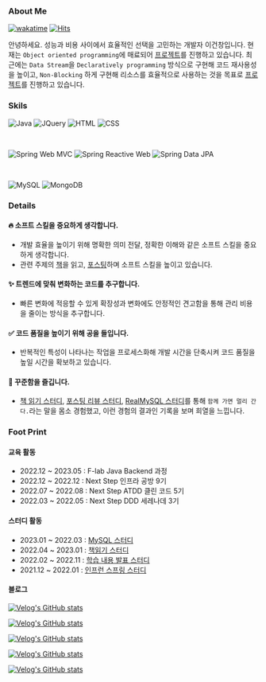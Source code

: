 
### About Me

[![wakatime](https://wakatime.com/badge/user/90b119ca-80b9-4368-a9d2-3404cc5dd55b.svg)](https://wakatime.com/@90b119ca-80b9-4368-a9d2-3404cc5dd55b)
[![Hits](https://hits.seeyoufarm.com/api/count/incr/badge.svg?url=https%3A%2F%2Fgithub.com%2FImaspear&count_bg=%239A9B9A&title_bg=%23555555&icon=&icon_color=%23E7E7E7&title=hits&edge_flat=false)](https://hits.seeyoufarm.com)

안녕하세요. 성능과 비용 사이에서 효율적인 선택을 고민하는 개발자 이건창입니다. 현재는 `Object oriented programming`에 매료되어 [프로젝트](https://github.com/this-is-spear/numble-banking-api)를 진행하고 있습니다. 최근에는 `Data Stream`을 `Declaratively programming` 방식으로 구현해 코드 재사용성을 높이고, `Non-Blocking` 하게 구현해 리소스를 효율적으로 사용하는 것을 목표로 [프로젝트](https://github.com/this-is-spear/numble-mybox)를 진행하고 있습니다.

### Skils

![Java](https://img.shields.io/badge/Java-ED8B00?style=for-the-badge&logo=openjdk&logoColor=white)
![JQuery](https://img.shields.io/badge/jQuery-0769AD?style=for-the-badge&logo=jquery&logoColor=white)
![HTML](https://img.shields.io/badge/HTML-239120?style=for-the-badge&logo=html5&logoColor=white)
![CSS](https://img.shields.io/badge/CSS-239120?&style=for-the-badge&logo=css3&logoColor=white)

<br>

![Spring Web MVC](https://img.shields.io/badge/Spring%20Web%20MVC-6DB33F?style=for-the-badge&logo=spring&logoColor=white)
![Spring Reactive Web](https://img.shields.io/badge/Spring%20Reactive%20Web-6DB33F?style=for-the-badge&logo=spring&logoColor=white)
![Spring Data JPA](https://img.shields.io/badge/Spring%20Data%20JPA-6DB33F?style=for-the-badge&logo=spring&logoColor=white)

<br>

![MySQL](https://img.shields.io/badge/MySQL-00000F?style=for-the-badge&logo=mysql&logoColor=white)
![MongoDB](https://img.shields.io/badge/MongoDB-4EA94B?style=for-the-badge&logo=mongodb&logoColor=white)

### Details

#### 🔥 소프트 스킬을 중요하게 생각합니다.

- 개발 효율을 높이기 위해 명확한 의미 전달, 정확한 이해와 같은 소프트 스킬을 중요하게 생각합니다.
- 관련 주제의 [책](https://www.notion.so/8db9702a527f4780aa91808b5ee5ef7c)을 읽고, [포스팅](https://velog.io/@this-is-spear?tag=%EC%86%8C%ED%94%84%ED%8A%B8%EC%8A%A4%ED%82%AC)하며 소프트 스킬을 높이고 있습니다.

#### ✨ 트렌드에 맞춰 변화하는 코드를 추구합니다.

- 빠른 변화에 적응할 수 있게 확장성과 변화에도 안정적인 견고함을 통해 관리 비용을 줄이는 방식을 추구합니다.

#### ✅ 코드 품질을 높이기 위해 공을 들입니다.

- 반복적인 특성이 나타나는 작업을 프로세스화해 개발 시간을 단축시켜 코드 품질을 높일 시간을 확보하고 있습니다. 

#### 🙏 꾸준함을 즐깁니다.

- [책 읽기 스터디](https://github.com/Stacked-Book), [포스팅 리뷰 스터디](https://github.com/Meet-Coder-Study/posting-review/pulls?q=is%3Aclosed+is%3Apr+author%3Athis-is-spear+), [RealMySQL 스터디](https://www.notion.so/9beed6627f224c21b1cac1beb82b1d07)를 통해 `함께 가면 멀리 간다.`라는 말을 몸소 경험했고, 이런 경험의 결과인 기록을 보며 희열을 느낍니다.

### Foot Print

#### 교육 활동

- 2022.12 ~ 2023.05 : F-lab Java Backend 과정
- 2022.12 ~ 2022.12 : Next Step 인프라 공방 9기
- 2022.07 ~ 2022.08 : Next Step ATDD 클린 코드 5기
- 2022.03 ~ 2022.05 : Next Step DDD 세레나데 3기

#### 스터디 활동

- 2023.01 ~ 2022.03 : [MySQL 스터디](https://www.craft.do/s/tLDOBpVJGDv8XM)
- 2022.04 ~ 2023.01 : [책읽기 스터디](https://github.com/Stacked-Book)
- 2022.02 ~ 2022.11 : [학습 내용 발표 스터디](https://github.com/Meet-Coder-Study/posting-review/pulls?q=is%3Apr+author%3Athis-is-spear+is%3Aclosed+)
- 2021.12 ~ 2022.01 : [인프런 스프링 스터디](https://www.craft.do/s/dxzyRZGaX0ayiB)

#### 블로그

[![Velog's GitHub stats](https://velog-readme-stats.vercel.app/api?name=this-is-spear&slug=Reactive-Programming에-매료된-이유)](https://velog.io/@this-is-spear/Reactive-Programming%EC%97%90-%EB%A7%A4%EB%A3%8C%EB%90%9C-%EC%9D%B4%EC%9C%A0)

[![Velog's GitHub stats](https://velog-readme-stats.vercel.app/api?name=this-is-spear&slug=JPA-영속성-이슈)](https://velog.io/@this-is-spear/JPA-%EC%98%81%EC%86%8D%EC%84%B1-%EC%9D%B4%EC%8A%88)

[![Velog's GitHub stats](https://velog-readme-stats.vercel.app/api?name=this-is-spear&slug=동시성-문제-해결-경험)](https://velog.io/@this-is-spear/%EB%8F%99%EC%8B%9C%EC%84%B1-%EB%AC%B8%EC%A0%9C-%ED%95%B4%EA%B2%B0-%EA%B2%BD%ED%97%98)

[![Velog's GitHub stats](https://velog-readme-stats.vercel.app/api?name=this-is-spear&slug=내가-바라본-Test-Driven-Development)](https://velog.io/@this-is-spear/%EB%82%B4%EA%B0%80-%EB%B0%94%EB%9D%BC%EB%B3%B8-Test-Driven-Development)

[![Velog's GitHub stats](https://velog-readme-stats.vercel.app/api?name=this-is-spear&slug=데이터베이스-인덱스를-사용해서-경험해보자)](https://velog.io/@this-is-spear/%EB%8D%B0%EC%9D%B4%ED%84%B0%EB%B2%A0%EC%9D%B4%EC%8A%A4-%EC%9D%B8%EB%8D%B1%EC%8A%A4%EB%A5%BC-%EC%82%AC%EC%9A%A9%ED%95%B4%EC%84%9C-%EA%B2%BD%ED%97%98%ED%95%B4%EB%B3%B4%EC%9E%90)

